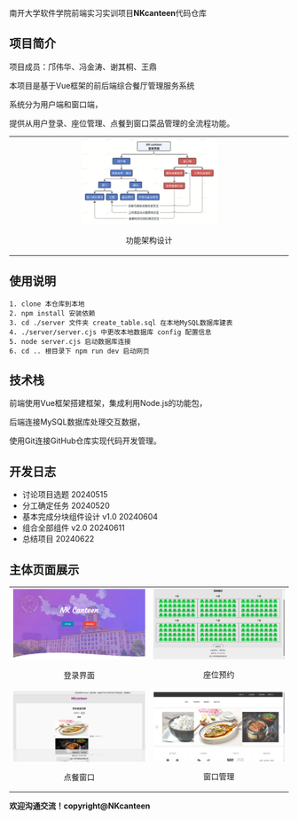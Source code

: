 南开大学软件学院前端实习实训项目**NKcanteen**代码仓库

## 项目简介

项目成员：邝伟华、冯金涛、谢其桐、王鼎

本项目是基于Vue框架的前后端综合餐厅管理服务系统

系统分为用户端和窗口端，

提供从用户登录、座位管理、点餐到窗口菜品管理的全流程功能。

<table>
  <tr>
    <td>
      <div style="text-align:center">
        <img src="public/readme/structure.png" alt="load structure" style="width:50%">
        <p>功能架构设计</p>
      </div>
    </td>
  </tr>
</table>

## 使用说明

```
1. clone 本仓库到本地
2. npm install 安装依赖
3. cd ./server 文件夹 create_table.sql 在本地MySQL数据库建表
4. ./server/server.cjs 中更改本地数据库 config 配置信息
5. node server.cjs 启动数据库连接
6. cd .. 根目录下 npm run dev 启动网页
```
## 技术栈

前端使用Vue框架搭建框架，集成利用Node.js的功能包，

后端连接MySQL数据库处理交互数据，

使用Git连接GitHub仓库实现代码开发管理。

## 开发日志

- 讨论项目选题 20240515
- 分工确定任务 20240520
- 基本完成分块组件设计 v1.0 20240604
- 组合全部组件 v2.0 20240611
- 总结项目 20240622

## 主体页面展示

<table>
  <tr>
    <td>
      <div style="text-align:center">
        <img src="public/readme/login.png" alt="load login" style="width:100%">
        <p>登录界面</p>
      </div>
    </td>
    <td>
      <div style="text-align:center">
        <img src="public/readme/seat.png" alt="load seat" style="width:100%">
        <p>座位预约</p>
      </div>
    </td>
  </tr>
  <tr>
    <td>
      <div style="text-align:center">
        <img src="public/readme/order.png" alt="load order" style="width:100%">
        <p>点餐窗口</p>
      </div>
    </td>
    <td>
      <div style="text-align:center">
        <img src="public/readme/manage.png" alt="load manage" style="width:100%">
        <p>窗口管理</p>
      </div>
    </td>
  </tr>
</table>

**欢迎沟通交流！copyright@NKcanteen**
